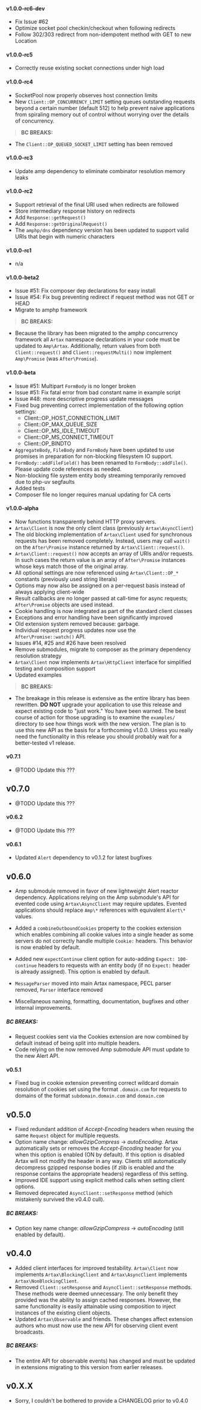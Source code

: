 #### v1.0.0-rc6-dev

- Fix Issue #62
- Optimize socket pool checkin/checkout when following redirects
- Follow 302/303 redirect from non-idempotent method with GET to new Location

#### v1.0.0-rc5

- Correctly reuse existing socket connections under high load

#### v1.0.0-rc4

- SocketPool now properly observes host connection limits
- New `Client::OP_CONCURRENCY_LIMIT` setting queues outstanding requests beyond a certain number
  (default 512) to help prevent naive applications from spiraling memory out of control without
  worrying over the details of concurrency.

> **BC BREAKS:**

- The `Client::OP_QUEUED_SOCKET_LIMIT` setting has been removed

#### v1.0.0-rc3

- Update amp dependency to eliminate combinator resolution memory leaks

#### v1.0.0-rc2

- Support retrieval of the final URI used when redirects are followed
- Store intermediary response history on redirects
- Add `Response::getRequest()`
- Add `Response::getOriginalRequest()`
- The `amphp/dns` dependency version has been updated to support valid URIs that
  begin with numeric characters

#### v1.0.0-rc1

- n/a

#### v1.0.0-beta2

- Issue #51: Fix composer dep declarations for easy install
- Issue #54: Fix bug preventing redirect if request method was not GET or HEAD
- Migrate to amphp framework

> **BC BREAKS:**

- Because the library has been migrated to the amphp concurrency framework all `Artax` namespace
  declarations in your code must be updated to `Amp\Artax`. Additionally, return values from both
  `Client::request()` and `Client::requestMulti()` now implement `Amp\Promise` (was `After\Promise`).

#### v1.0.0-beta

- Issue #51: Multipart `FormBody` is no longer broken
- Issue #51: Fix fatal error from bad constant name in example script
- Issue #48: more descriptive progress update messages
- Fixed bug preventing correct implementation of the following option settings:
    * Client::OP_HOST_CONNECTION_LIMIT
    * Client::OP_MAX_QUEUE_SIZE
    * Client::OP_MS_IDLE_TIMEOUT
    * Client::OP_MS_CONNECT_TIMEOUT
    * Client::OP_BINDTO
- `AggregateBody`, `FileBody` and `FormBody` have been updated to use promises in preparation for
  non-blocking filesystem IO support.
- `FormBody::addFileField()` has been renamed to `FormBody::addFile()`. Please update code
  references as needed.
- Non-blocking file system entity body streaming temporarily removed due to php-uv segfaults
- Added tests
- Composer file no longer requires manual updating for CA certs

#### v1.0.0-alpha


- Now functions transparently behind HTTP proxy servers.
- `Artax\Client` is now the only client class (previously `Artax\AsyncClient`)
- The old blocking implementation of `Artax\Client` used for synchronous requests has been removed
  completely. Instead, users may call `wait()` on the `After\Promise` instance returned by
  `Artax\Client::request()`.
- `Artax\Client::request()` now accepts an array of URIs and/or requests. In such cases the return
  value is an array of `After\Promise` instances whose keys match those of the original array.
- All optional settings are now referenced using `Artax\Client::OP_*` constants (previously used string literals)
- Options may now also be assigned on a per-request basis instead of always applying client-wide
- Result callbacks are no longer passed at call-time for async requests; `After\Promise` objects are used instead.
- Cookie handling is now integrated as part of the standard client classes
- Exceptions and error handling have been significantly improved
- Old extension system removed because: garbage.
- Individual request progress updates now use the `After\Promise::watch()` API.
- Issues #14, #25 and #26 have been resolved
- Remove submodules, migrate to composer as the primary dependency resolution strategy
- `Artax\Client` now implements `Artax\HttpClient` interface for simplified testing and composition support
- Updated examples

> **BC BREAKS:**

- The breakage in this release is extensive as the entire library has been rewritten. **DO NOT**
  upgrade your application to use this release and expect existing code to "just work." You have
  been warned. The best course of action for those upgrading is to examine the `examples/` directory
  to see how things work with the new version. The plan is to use this new API as the basis for a
  forthcoming v1.0.0. Unless you really need the functionality in this release you should probably
  wait for a better-tested v1 release.

#### v0.7.1

- @TODO Update this ???

v0.7.0
------

- @TODO Update this ???

#### v0.6.2

- @TODO Update this ???

#### v0.6.1

- Updated `Alert` dependency to v0.1.2 for latest bugfixes

v0.6.0
------

- Amp submodule removed in favor of new lightweight Alert reactor dependency. Applications relying
  on the Amp submodule's API for evented code using `Artax\AsyncClient` may require updates.
  Evented applications should replace `Amp\*` references with equivalent `Alert\*` values.

- Added a `combineOutboundCookies` property to the cookies extension which enables combining all
  cookie values into a single header as some servers do not correctly handle multiple `Cookie:`
  headers. This behavior is now enabled by default.

- Added new `expectContinue` client option for auto-adding `Expect: 100-continue` headers to
  requests with an entity body (if no `Expect:` header is already assigned). This option is enabled
  by default.

- `MessageParser` moved into main Artax namespace, PECL parser removed, `Parser` interface removed

- Miscellaneous naming, formatting, documentation, bugfixes and other internal improvements.

##### BC BREAKS:

- Request cookies sent via the Cookies extension are now combined by default instead of being split
  into multiple headers.
- Code relying on the now removed Amp submodule API must update to the new Alert API.

#### v0.5.1

- Fixed bug in cookie extension preventing correct wildcard domain resolution of cookies set using
  the format `.domain.com` for requests to domains of the format `subdomain.domain.com` and
  `domain.com`

v0.5.0
------

- Fixed redundant addition of *Accept-Encoding* headers when reusing the same `Request` object for
  multiple requests.
- Option name change: *allowGzipCompress* -> *autoEncoding*. Artax automatically sets or removes
  the *Accept-Encoding* header for you when this option is enabled (ON by default). If this option
  is disabled Artax will not modify the header in any way. Clients still automatically decompress
  gzipped response bodies (if zlib is enabled and the response contains the appropriate headers)
  regardless of this setting.
- Improved IDE support using explicit method calls when setting client options.
- Removed deprecated `AsyncClient::setResponse` method (which mistakenly survived the v0.4.0 cull).

##### BC BREAKS:

* Option key name change: *allowGzipCompress* -> *autoEncoding* (still enabled by default).

v0.4.0
------

- Added client interfaces for improved testability. `Artax\Client` now implements
  `Artax\BlockingClient` and `Artax\AsyncClient` implements `Artax\NonBlockingClient`.
- Removed `Client::setResponse` and `AsyncClient::setResponse` methods. These methods were deemed
  unnecessary. The only benefit they provided was the ability to assign cached responses. However,
  the same functionality is easily attainable using composition to inject instances of the
  existing client objects.
- Updated `Artax\Observable` and friends. These changes affect extension authors who must now use
  the new API for observing client event broadcasts.

##### BC BREAKS:

* The entire API for observable events) has changed and must be updated in extensions migrating to
this version from earlier releases.

v0.X.X
------

- Sorry, I couldn't be bothered to provide a CHANGELOG prior to v0.4.0
